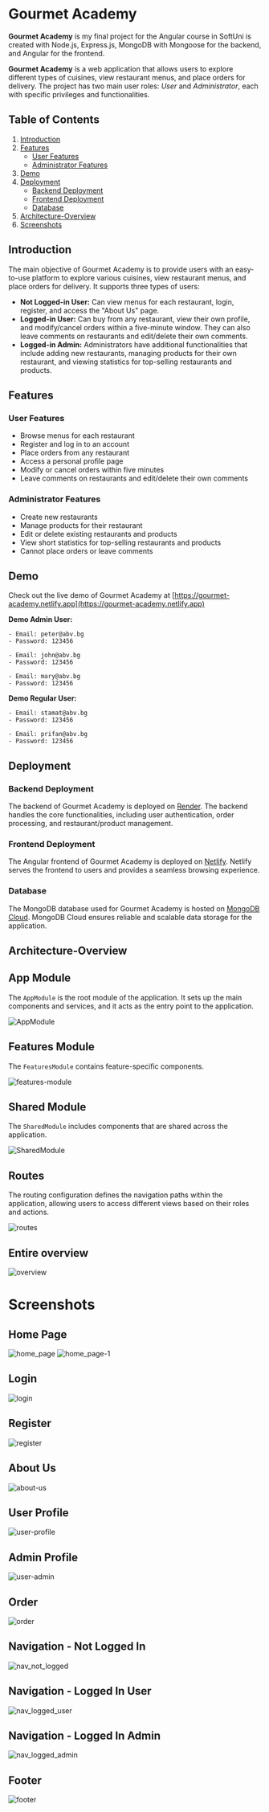 # Gourmet Academy

**Gourmet Academy** is my final project for the Angular course in SoftUni is created with Node.js, Express.js, MongoDB with Mongoose for the backend, and Angular for the frontend.

**Gourmet Academy** is a web application that allows users to explore different types of cuisines, view restaurant menus, and place orders for delivery. The project has two main user roles: _User_ and _Administrator_, each with specific privileges and functionalities.

## Table of Contents

1. [Introduction](#introduction)
2. [Features](#features)
   - [User Features](#user-features)
   - [Administrator Features](#administrator-features)
3. [Demo](#demo)
4. [Deployment](#deployment)
   - [Backend Deployment](#backend-deployment)
   - [Frontend Deployment](#frontend-deployment)
   - [Database](#database)
5. [Architecture-Overview](#architecture-overview)
6. [Screenshots](#screenshots)
   
## Introduction

The main objective of Gourmet Academy is to provide users with an easy-to-use platform to explore various cuisines, view restaurant menus, and place orders for delivery. It supports three types of users:

- **Not Logged-in User:** Can view menus for each restaurant, login, register, and access the "About Us" page.
- **Logged-in User:** Can buy from any restaurant, view their own profile, and modify/cancel orders within a five-minute window. They can also leave comments on restaurants and edit/delete their own comments.
- **Logged-in Admin:** Administrators have additional functionalities that include adding new restaurants, managing products for their own restaurant, and viewing statistics for top-selling restaurants and products.

## Features

### User Features

- Browse menus for each restaurant
- Register and log in to an account
- Place orders from any restaurant
- Access a personal profile page
- Modify or cancel orders within five minutes
- Leave comments on restaurants and edit/delete their own comments

### Administrator Features

- Create new restaurants
- Manage products for their restaurant
- Edit or delete existing restaurants and products
- View short statistics for top-selling restaurants and products
- Cannot place orders or leave comments

## Demo

Check out the live demo of Gourmet Academy at [https://gourmet-academy.netlify.app](https://gourmet-academy.netlify.app)

**Demo Admin User:**

    - Email: peter@abv.bg
    - Password: 123456

    - Email: john@abv.bg
    - Password: 123456

    - Email: mary@abv.bg
    - Password: 123456

**Demo Regular User:**

    - Email: stamat@abv.bg
    - Password: 123456

    - Email: prifan@abv.bg
    - Password: 123456

## Deployment

### Backend Deployment

The backend of Gourmet Academy is deployed on [Render](https://render.com/). The backend handles the core functionalities, including user authentication, order processing, and restaurant/product management.

### Frontend Deployment

The Angular frontend of Gourmet Academy is deployed on [Netlify](https://www.netlify.com/). Netlify serves the frontend to users and provides a seamless browsing experience.

### Database

The MongoDB database used for Gourmet Academy is hosted on [MongoDB Cloud](https://cloud.mongodb.com). MongoDB Cloud ensures reliable and scalable data storage for the application.

## Architecture-Overview

## App Module
The `AppModule` is the root module of the application. It sets up the main components and services, and it acts as the entry point to the application.

![AppModule](https://github.com/TodorYadkov/SoftUni/assets/4013980/777ae6e6-a42e-4f0c-a77f-aeddc607f8f3)

## Features Module
The `FeaturesModule` contains feature-specific components.

![features-module](https://github.com/TodorYadkov/SoftUni/assets/4013980/543b520b-447e-4e6b-a3c2-e2ecae55c4c4)


## Shared Module
The `SharedModule` includes components that are shared across the application.

![SharedModule](https://github.com/TodorYadkov/SoftUni/assets/4013980/e4b935ec-8003-442c-a5cf-f01f2f4b9653)

## Routes
The routing configuration defines the navigation paths within the application, allowing users to access different views based on their roles and actions.

![routes](https://github.com/TodorYadkov/SoftUni/assets/4013980/cde36bd9-a870-4a14-943e-c4d8d9b3b7e0)

## Entire overview
![overview](https://github.com/TodorYadkov/SoftUni/assets/4013980/65fe5fb1-01cc-4aa2-b3da-4c272bb48970)

# Screenshots

## Home Page
![home_page](https://github.com/TodorYadkov/SoftUni/assets/4013980/0b9eb47f-7f39-45c0-bc8d-cefc39076e2d)
![home_page-1](https://github.com/TodorYadkov/SoftUni/assets/4013980/a10d4ab9-aba1-4370-8236-ed00b5b97faf)

## Login
![login](https://github.com/TodorYadkov/SoftUni/assets/4013980/43e92aea-df0e-4501-9cb5-0303993b0f7b)

## Register
![register](https://github.com/TodorYadkov/SoftUni/assets/4013980/6689afd1-5cb7-4c3f-9694-3a832016c06e)

## About Us
![about-us](https://github.com/TodorYadkov/SoftUni/assets/4013980/59941b8e-db22-48f2-a453-d135bda2072d)

## User Profile
![user-profile](https://github.com/TodorYadkov/SoftUni/assets/4013980/343e37f8-9f3a-49fa-bc5a-111cd0724fb4)

## Admin Profile
![user-admin](https://github.com/TodorYadkov/SoftUni/assets/4013980/7e664f40-d818-47dc-bdca-64ab723f2014)

## Order
![order](https://github.com/TodorYadkov/SoftUni/assets/4013980/da365179-b158-4058-a6b3-859e48c558ba)

## Navigation - Not Logged In
![nav_not_logged](https://github.com/TodorYadkov/SoftUni/assets/4013980/ecfb9c48-3704-4878-af24-8247dbaa1faf)

## Navigation - Logged In User
![nav_logged_user](https://github.com/TodorYadkov/SoftUni/assets/4013980/d5c6988c-381c-4647-b417-69420cc2981a)

## Navigation - Logged In Admin
![nav_logged_admin](https://github.com/TodorYadkov/SoftUni/assets/4013980/10ee64ae-3434-4127-b8d1-0bef34323ae2)

## Footer
![footer](https://github.com/TodorYadkov/SoftUni/assets/4013980/fe953e77-32b2-4677-90a9-dbc910a6e3e8)
